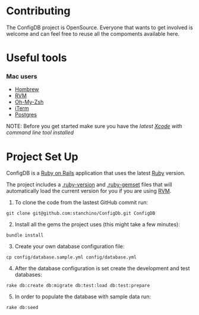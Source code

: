 Contributing
============
The ConfigDB project is OpenSource. Everyone that wants to get involved
is welcome and can feel free to reuse all the compoments available here.

Useful tools
============

### Mac users

* [Hombrew](http://mxcl.github.com/homebrew/)
* [RVM](https://rvm.io/)
* [Oh-My-Zsh](https://github.com/robbyrussell/oh-my-zsh)
* [iTerm](http://www.iterm2.com/#/section/home)
* [Postgres](http://www.enterprisedb.com/products-services-training/pgdownload#osx)

NOTE: Before you get started make sure you have the *latest [Xcode](https://developer.apple.com/xcode/) with command line tool installed*


Project Set Up
==============

ConfigDB is a [Ruby on Rails](http://rubyonrails.org/) application that uses the latest [Ruby](https://www.ruby-lang.org/en/) version.

The project includes a [.ruby-version](.ruby-version) and [.ruby-gemset](.ruby-gemset) files that will automatically load the current version for you if you are using [RVM](https://rvm.io/).

1. To clone the code from the lastest GitHub commit run:
```
git clone git@github.com:stanchino/ConfigDb.git ConfigDB
```
2. Install all the gems the project uses (this might take a few minutes):
```
bundle install
```
3. Create your own database configuration file:
```
cp config/database.sample.yml config/database.yml
```
4. After the database configuration is set create the development and
   test databases:
```
rake db:create db:migrate db:test:load db:test:prepare
```
5. In order to populate the database with sample data run:
```
rake db:seed
```
